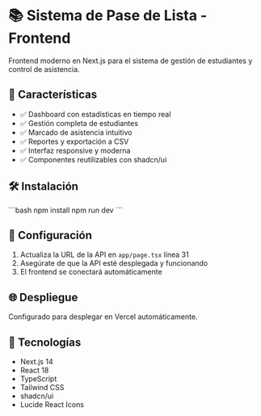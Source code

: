 # 📚 Sistema de Pase de Lista - Frontend

Frontend moderno en Next.js para el sistema de gestión de estudiantes y control de asistencia.

## 🚀 Características

- ✅ Dashboard con estadísticas en tiempo real
- ✅ Gestión completa de estudiantes
- ✅ Marcado de asistencia intuitivo
- ✅ Reportes y exportación a CSV
- ✅ Interfaz responsive y moderna
- ✅ Componentes reutilizables con shadcn/ui

## 🛠️ Instalación

\`\`\`bash
npm install
npm run dev
\`\`\`

## 📖 Configuración

1. Actualiza la URL de la API en `app/page.tsx` línea 31
2. Asegúrate de que la API esté desplegada y funcionando
3. El frontend se conectará automáticamente

## 🌐 Despliegue

Configurado para desplegar en Vercel automáticamente.

## 🎨 Tecnologías

- Next.js 14
- React 18
- TypeScript
- Tailwind CSS
- shadcn/ui
- Lucide React Icons
